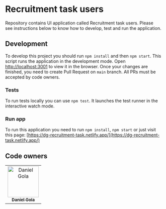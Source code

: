 # Recruitment task users

Repository contains UI application called Recruitment task users. Please see instructions below to know how to develop, test and run the application.

## Development

To develop this project you should run `npm install` and then `npm start`.
This script runs the application in the development mode. Open [http://localhost:3001](http://localhost:3001) to view it in the browser.
Once your changes are finished, you need to create Pull Request on `main` branch. All PRs must be accepted by code owners.

### Tests

To run tests locally you can use `npm test`. It launches the test runner in the interactive watch mode.

### Run app

To run this application you need to run `npm install`, `npm start` or just visit this page: [https://dg-recruitment-task.netlify.app/](https://dg-recruitment-task.netlify.app/)

## Code owners

<table>
  <tr>
    <td align="center">
      <a href="https://github.com/setamyDG">
        <img src="https://avatars2.githubusercontent.com/u/37123078?v=4" width="100px;" alt="Daniel Gola"/>
        <br />
        <sub><b>Daniel Gola</b></sub>
      </a>
    </td>
  </tr>
</table>
